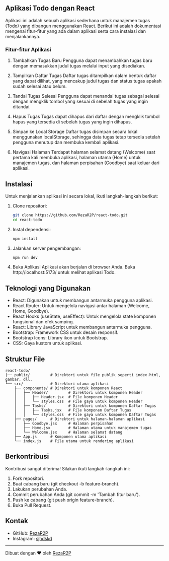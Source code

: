 ## Aplikasi Todo dengan React

Aplikasi ini adalah sebuah aplikasi sederhana untuk manajemen tugas (Todo) yang dibangun menggunakan React. Berikut ini adalah dokumentasi mengenai fitur-fitur yang ada dalam aplikasi serta cara instalasi dan menjalankannya.

### Fitur-fitur Aplikasi

1. Tambahkan Tugas Baru
   Pengguna dapat menambahkan tugas baru dengan memasukkan judul tugas melalui input yang disediakan.

2. Tampilkan Daftar Tugas
   Daftar tugas ditampilkan dalam bentuk daftar yang dapat dilihat, yang mencakup judul tugas dan status tugas apakah sudah selesai atau belum.
3. Tandai Tugas Selesai
   Pengguna dapat menandai tugas sebagai selesai dengan mengklik tombol yang sesuai di sebelah tugas yang ingin ditandai.

4. Hapus Tugas
   Tugas dapat dihapus dari daftar dengan mengklik tombol hapus yang tersedia di sebelah tugas yang ingin dihapus.

5. Simpan ke Local Storage
   Daftar tugas disimpan secara lokal menggunakan localStorage, sehingga data tugas tetap tersedia setelah pengguna menutup dan membuka kembali aplikasi.

6. Navigasi Halaman
   Terdapat halaman selamat datang (Welcome) saat pertama kali membuka aplikasi, halaman utama (Home) untuk manajemen tugas, dan halaman perpisahan (Goodbye) saat keluar dari aplikasi.

## Instalasi

Untuk menjalankan aplikasi ini secara lokal, ikuti langkah-langkah berikut:

1. Clone repositori:

   ```bash
   git clone https://github.com/RezaR2P/react-todo.git
   cd react-todo
   ```

2. Instal dependensi:

   ```bash
   npm install
   ```

3. Jalankan server pengembangan:

   ```bash
   npm run dev
   ```

4. Buka Aplikasi
   Aplikasi akan berjalan di browser Anda. Buka http://localhost:5173/ untuk melihat aplikasi Todo.

## Teknologi yang Digunakan

- React: Digunakan untuk membangun antarmuka pengguna aplikasi.
- React Router: Untuk mengelola navigasi antar halaman (Welcome, Home, Goodbye).
- React Hooks (useState, useEffect): Untuk mengelola state komponen fungsional dan efek samping.
- React: Library JavaScript untuk membangun antarmuka pengguna.
- Bootstrap: Framework CSS untuk desain responsif.
- Bootstrap Icons: Library ikon untuk Bootstrap.
- CSS: Gaya kustom untuk aplikasi.

## Struktur File

```plaintext
react-todo/
├── public/         # Direktori untuk file publik seperti index.html, gambar, dll.
└── src/            # Direktori utama aplikasi
    ├── components/ # Direktori untuk komponen React
    │   ├── Header/         # Direktori untuk komponen Header
    │   │   ├── Header.jsx  # File komponen Header
    │   │   └── styles.css  # File gaya untuk komponen Header
    │   ├── Tasks/          # Direktori untuk komponen Daftar Tugas
    │   │   ├── Tasks.jsx   # File komponen Daftar Tugas
    │   │   └── styles.css  # File gaya untuk komponen Daftar Tugas
    ├── pages/      # Direktori untuk halaman-halaman aplikasi
    │   ├── Goodbye.jsx     # Halaman perpisahan
    │   ├── Home.jsx        # Halaman utama untuk manajemen tugas
    │   └── Welcome.jsx     # Halaman selamat datang
    ├── App.js      # Komponen utama aplikasi
    └── index.js    # File utama untuk rendering aplikasi
```

## Berkontribusi

Kontribusi sangat diterima! Silakan ikuti langkah-langkah ini:

1. Fork repositori.
2. Buat cabang baru (git checkout -b feature-branch).
3. Lakukan perubahan Anda.
4. Commit perubahan Anda (git commit -m 'Tambah fitur baru').
5. Push ke cabang (git push origin feature-branch).
6. Buka Pull Request.

## Kontak

- GitHub: [RezaR2P](https://github.com/RezaR2P)
- Instagram: [sjhdskd](https://www.instagram.com/sjhdskd/)

---

Dibuat dengan ❤️ oleh [RezaR2P](https://github.com/RezaR2P)
